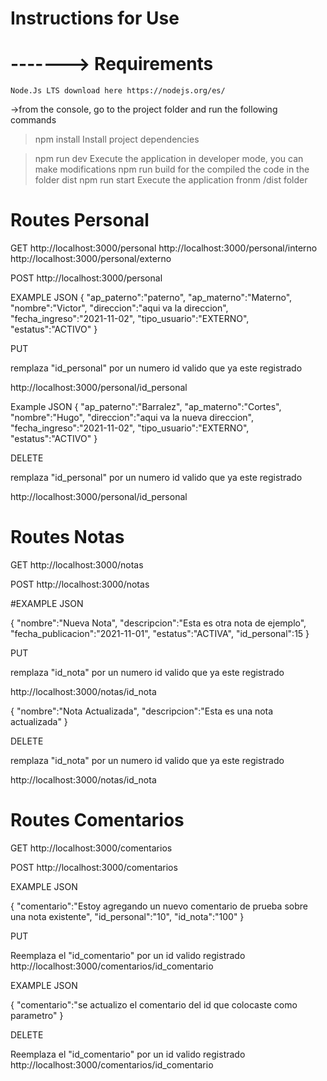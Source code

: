 # Instructions for Use

# -------> Requirements
    Node.Js LTS download here https://nodejs.org/es/
    

->from the console, go to the project folder and run the following commands

>npm install            Install project dependencies

>npm run dev            Execute the application in developer mode, you can make modifications
>npm run build          for the compiled the code in the folder dist
>npm run start          Execute the application fronm /dist folder

# Routes Personal

GET
http://localhost:3000/personal
http://localhost:3000/personal/interno
http://localhost:3000/personal/externo

POST
http://localhost:3000/personal

EXAMPLE JSON
{
    "ap_paterno":"paterno",
    "ap_materno":"Materno",
    "nombre":"Victor",
    "direccion":"aqui va la direccion",
    "fecha_ingreso":"2021-11-02",
    "tipo_usuario":"EXTERNO",
    "estatus":"ACTIVO"
}

PUT

remplaza "id_personal" por un numero id valido que ya este registrado 

http://localhost:3000/personal/id_personal

Example JSON
{
    "ap_paterno":"Barralez",
    "ap_materno":"Cortes",
    "nombre":"Hugo",
    "direccion":"aqui va la nueva direccion",
    "fecha_ingreso":"2021-11-02",
    "tipo_usuario":"EXTERNO",
    "estatus":"ACTIVO"
}

DELETE

remplaza "id_personal" por un numero id valido que ya este registrado 

http://localhost:3000/personal/id_personal


# Routes Notas

GET
http://localhost:3000/notas

POST
http://localhost:3000/notas

#EXAMPLE JSON

{
    "nombre":"Nueva Nota",
    "descripcion":"Esta es otra nota de ejemplo",
    "fecha_publicacion":"2021-11-01",
    "estatus":"ACTIVA",
    "id_personal":15
}

PUT

remplaza "id_nota" por un numero id valido que ya este registrado

http://localhost:3000/notas/id_nota

{
    "nombre":"Nota Actualizada",
    "descripcion":"Esta es una nota actualizada"
}

DELETE

remplaza "id_nota" por un numero id valido que ya este registrado

http://localhost:3000/notas/id_nota

# Routes Comentarios

GET
http://localhost:3000/comentarios

POST
http://localhost:3000/comentarios

EXAMPLE JSON

{
    "comentario":"Estoy agregando un nuevo comentario de prueba sobre una nota existente",
    "id_personal":"10",
    "id_nota":"100"
}

PUT

Reemplaza el "id_comentario" por un id valido registrado
http://localhost:3000/comentarios/id_comentario

EXAMPLE JSON

{
    "comentario":"se actualizo el comentario del id que colocaste como parametro"
}

DELETE

Reemplaza el "id_comentario" por un id valido registrado
http://localhost:3000/comentarios/id_comentario

